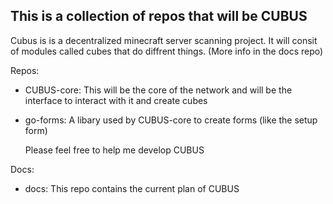 ## This is a collection of repos that will be CUBUS

Cubus is is a decentralized minecraft server scanning project. It will consit of modules called cubes that do diffrent things. (More info in the docs repo)

Repos:
- CUBUS-core: This will be the core of the network and will be the interface to interact with it and create cubes
- go-forms: A libary used by CUBUS-core to create forms (like the setup form)

  Please feel free to help me develop CUBUS

Docs:
- docs: This repo contains the current plan of CUBUS
